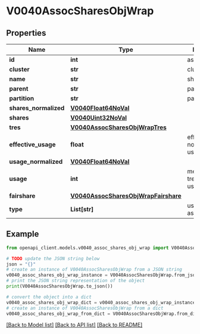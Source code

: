 # V0040AssocSharesObjWrap


## Properties

Name | Type | Description | Notes
------------ | ------------- | ------------- | -------------
**id** | **int** | assocation id | [optional] 
**cluster** | **str** | cluster name | [optional] 
**name** | **str** | share name | [optional] 
**parent** | **str** | parent name | [optional] 
**partition** | **str** | partition name | [optional] 
**shares_normalized** | [**V0040Float64NoVal**](V0040Float64NoVal.md) |  | [optional] 
**shares** | [**V0040Uint32NoVal**](V0040Uint32NoVal.md) |  | [optional] 
**tres** | [**V0040AssocSharesObjWrapTres**](V0040AssocSharesObjWrapTres.md) |  | [optional] 
**effective_usage** | **float** | effective, normalized usage | [optional] 
**usage_normalized** | [**V0040Float64NoVal**](V0040Float64NoVal.md) |  | [optional] 
**usage** | **int** | measure of tresbillableunits usage | [optional] 
**fairshare** | [**V0040AssocSharesObjWrapFairshare**](V0040AssocSharesObjWrapFairshare.md) |  | [optional] 
**type** | **List[str]** | user or account association | [optional] 

## Example

```python
from openapi_client.models.v0040_assoc_shares_obj_wrap import V0040AssocSharesObjWrap

# TODO update the JSON string below
json = "{}"
# create an instance of V0040AssocSharesObjWrap from a JSON string
v0040_assoc_shares_obj_wrap_instance = V0040AssocSharesObjWrap.from_json(json)
# print the JSON string representation of the object
print(V0040AssocSharesObjWrap.to_json())

# convert the object into a dict
v0040_assoc_shares_obj_wrap_dict = v0040_assoc_shares_obj_wrap_instance.to_dict()
# create an instance of V0040AssocSharesObjWrap from a dict
v0040_assoc_shares_obj_wrap_from_dict = V0040AssocSharesObjWrap.from_dict(v0040_assoc_shares_obj_wrap_dict)
```
[[Back to Model list]](../README.md#documentation-for-models) [[Back to API list]](../README.md#documentation-for-api-endpoints) [[Back to README]](../README.md)


